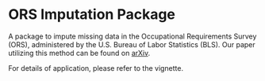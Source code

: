 # ORS Imputation Package

A package to impute missing data in the Occupational Requirements Survey (ORS), administered by the U.S. Bureau of Labor Statistics (BLS). Our paper utilizing this method can be found on [arXiv](https://arxiv.org/abs/2201.09811).

For details of application, please refer to the vignette.